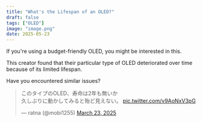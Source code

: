 ```yaml
---
title: "What's the Lifespan of an OLED?"
draft: false
tags: ["OLED"]
image: "image.png"
date: 2025-05-23
---
```


If you're using a budget-friendly OLED, you might be interested in this.

This creator found that their particular type of OLED deteriorated over time because of its limited lifespan.

Have you encountered similar issues?

<blockquote class="twitter-tweet"><p lang="ja" dir="ltr">このタイプのOLED、寿命は2年も無いか<br>久しぶりに動かしてみると殆ど見えない。 <a href="https://t.co/v9AoNxV3pG">pic.twitter.com/v9AoNxV3pG</a></p>&mdash; ratna (@mobi1255) <a href="https://twitter.com/mobi1255/status/1903781534869729789?ref_src=twsrc%5Etfw">March 23, 2025</a></blockquote>
<script async src="https://platform.twitter.com/widgets.js" charset="utf-8"></script>
